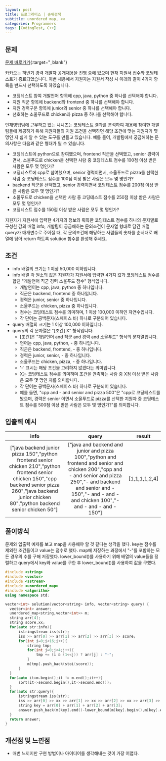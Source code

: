 ```yaml
---
layout: post
title: 프로그래머스 | 순위검색
subtitle: unordered_map, <<
categories: Programmers
tags: [CodingTest, C++]
---
```


## 문제
[문제 바로가기](https://school.programmers.co.kr/learn/courses/30/lessons/72412){:target="_blank"}

  카카오는 하반기 경력 개발자 공개채용을 진행 중에 있으며 현재 지원서 접수와 코딩테스트가 종료되었습니다. 이번 채용에서 지원자는 지원서 작성 시 아래와 같이 4가지 항목을 반드시 선택하도록 하였습니다.

  - 코딩테스트 참여 개발언어 항목에 cpp, java, python 중 하나를 선택해야 합니다.
  - 지원 직군 항목에 backend와 frontend 중 하나를 선택해야 합니다.
  - 지원 경력구분 항목에 junior와 senior 중 하나를 선택해야 합니다.
  - 선호하는 소울푸드로 chicken과 pizza 중 하나를 선택해야 합니다.

  인재영입팀에 근무하고 있는 니니즈는 코딩테스트 결과를 분석하여 채용에 참여한 개발팀들에 제공하기 위해 지원자들의 지원 조건을 선택하면 해당 조건에 맞는 지원자가 몇 명인 지 쉽게 알 수 있는 도구를 만들고 있습니다.
예를 들어, 개발팀에서 궁금해하는 문의사항은 다음과 같은 형태가 될 수 있습니다.

- 코딩테스트에 python으로 참여했으며, frontend 직군을 선택했고, senior 경력이면서, 소울푸드로 chicken을 선택한 사람 중 코딩테스트 점수를 100점 이상 받은 사람은 모두 몇 명인가?
- 코딩테스트에 cpp로 참여했으며, senior 경력이면서, 소울푸드로 pizza를 선택한 사람 중 코딩테스트 점수를 100점 이상 받은 사람은 모두 몇 명인가?
- backend 직군을 선택했고, senior 경력이면서 코딩테스트 점수를 200점 이상 받은 사람은 모두 몇 명인가?
- 소울푸드로 chicken을 선택한 사람 중 코딩테스트 점수를 250점 이상 받은 사람은 모두 몇 명인가?
- 코딩테스트 점수를 150점 이상 받은 사람은 모두 몇 명인가?

지원자가 지원서에 입력한 4가지의 정보와 획득한 코딩테스트 점수를 하나의 문자열로 구성한 값의 배열 info, 개발팀이 궁금해하는 문의조건이 문자열 형태로 담긴 배열 query가 매개변수로 주어질 때,
각 문의조건에 해당하는 사람들의 숫자를 순서대로 배열에 담아 return 하도록 solution 함수를 완성해 주세요.

## 조건

- info 배열의 크기는 1 이상 50,000 이하입니다.
- info 배열 각 원소의 값은 지원자가 지원서에 입력한 4가지 값과 코딩테스트 점수를 합친 "개발언어 직군 경력 소울푸드 점수" 형식입니다.
  - 개발언어는 cpp, java, python 중 하나입니다.
  - 직군은 backend, frontend 중 하나입니다.
  - 경력은 junior, senior 중 하나입니다.
  - 소울푸드는 chicken, pizza 중 하나입니다.
  - 점수는 코딩테스트 점수를 의미하며, 1 이상 100,000 이하인 자연수입니다.
  - 각 단어는 공백문자(스페이스 바) 하나로 구분되어 있습니다.
- query 배열의 크기는 1 이상 100,000 이하입니다.
- query의 각 문자열은 "[조건] X" 형식입니다.
  - [조건]은 "개발언어 and 직군 and 경력 and 소울푸드" 형식의 문자열입니다.
  - 언어는 cpp, java, python, - 중 하나입니다.
  - 직군은 backend, frontend, - 중 하나입니다.
  - 경력은 junior, senior, - 중 하나입니다.
  - 소울푸드는 chicken, pizza, - 중 하나입니다.
  - '-' 표시는 해당 조건을 고려하지 않겠다는 의미입니다.
  - X는 코딩테스트 점수를 의미하며 조건을 만족하는 사람 중 X점 이상 받은 사람은 모두 몇 명인 지를 의미합니다.
  - 각 단어는 공백문자(스페이스 바) 하나로 구분되어 있습니다.
  - 예를 들면, "cpp and - and senior and pizza 500"은 "cpp로 코딩테스트를 봤으며, 경력은 senior 이면서 소울푸드로 pizza를 선택한 지원자 중 코딩테스트 점수를 500점 이상 받은 사람은 모두 몇 명인가?"를 의미합니다.

## 입출력 예시

  |info|query|result|
  |:--:|:---:|:----:|
  |["java backend junior pizza 150","python frontend senior chicken 210","python frontend senior chicken 150","cpp backend senior pizza 260","java backend junior chicken 80","python backend senior chicken 50"]|["java and backend and junior and pizza 100","python and frontend and senior and chicken 200","cpp and - and senior and pizza 250","- and backend and senior and - 150","- and - and - and chicken 100","- and - and - and - 150"]|[1,1,1,1,2,4]|


## 풀이방식
  문제와 입출력 예제를 보고 map을 사용해야 할 것 같다는 생각을 했다.
  key는 점수를 제외한 조건들이고 value는 점수로 했다. map에 저장하는 과정에서  "-"를 포함하는 모든 경우의 수를 구해 저장했다.
  lower_bound()를 사용하기 위해 배열의 value들을 정렬하고 query에서
  key와 value를 구한 후 lower_bound()를 사용하여 값을 구했다. 

  ```cpp
#include <string>
#include <vector>
#include <sstream>
#include <unordered_map>
#include <algorithm>
using namespace std;

vector<int> solution(vector<string> info, vector<string> query) {
    vector<int> answer;
    unordered_map<string,vector<int>> m;
    string arr[4];
    string score,xx;
    for(auto str:info){
        istringstream iss(str);
        iss >> arr[0] >> arr[1] >> arr[2] >> arr[3] >> score;
        for(int i=0;i<16;i++){
            string tmp;
            for(int j=0;j<4;j++){
                tmp += (i & (1<<j)) ? arr[j] : "-";
            }
            m[tmp].push_back(stoi(score));
        }
    }
    for(auto it=m.begin();it != m.end();it++){
        sort(it->second.begin(),it->second.end());
    }
    for(auto str:query){
        istringstream iss(str);
        iss >> arr[0] >> xx >> arr[1] >> xx >> arr[2] >> xx >> arr[3] >> score;
        string key = arr[0] + arr[1] + arr[2] + arr[3];
        answer.push_back(m[key].end()-lower_bound(m[key].begin(),m[key].end(),stoi(score)));
    }
    return answer;
}
  ```

## 개선점 및 느낀점
  - 매번 느끼지만 구현 방법이나 아이디어를 생각해내는 것이 가장 어렵다.